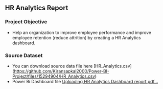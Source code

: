 ## HR Analytics Report 
### Project Objective 
- Help an organization to improve employee performance and improve employee retention (reduce attrition) by creating a HR Analytics dashboard.

### Source Dataset
- You can download source data file here [HR_Analytics.csv] (https://github.com/Kiransapkal2000/Power-BI-Project/files/15294904/HR_Analytics.csv)
- Power Bi Dashboard file [Uploading HR Analytics Dashboard report.pdf…]()

